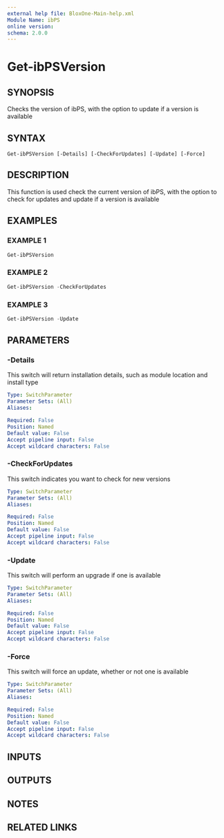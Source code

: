 ```yaml
---
external help file: BloxOne-Main-help.xml
Module Name: ibPS
online version:
schema: 2.0.0
---
```


# Get-ibPSVersion

## SYNOPSIS
Checks the version of ibPS, with the option to update if a version is available

## SYNTAX

```
Get-ibPSVersion [-Details] [-CheckForUpdates] [-Update] [-Force]
```

## DESCRIPTION
This function is used check the current version of ibPS, with the option to check for updates and update if a version is available

## EXAMPLES

### EXAMPLE 1
```powershell
Get-ibPSVersion
```

### EXAMPLE 2
```powershell
Get-ibPSVersion -CheckForUpdates
```

### EXAMPLE 3
```powershell
Get-ibPSVersion -Update
```

## PARAMETERS

### -Details
This switch will return installation details, such as module location and install type

```yaml
Type: SwitchParameter
Parameter Sets: (All)
Aliases:

Required: False
Position: Named
Default value: False
Accept pipeline input: False
Accept wildcard characters: False
```

### -CheckForUpdates
This switch indicates you want to check for new versions

```yaml
Type: SwitchParameter
Parameter Sets: (All)
Aliases:

Required: False
Position: Named
Default value: False
Accept pipeline input: False
Accept wildcard characters: False
```

### -Update
This switch will perform an upgrade if one is available

```yaml
Type: SwitchParameter
Parameter Sets: (All)
Aliases:

Required: False
Position: Named
Default value: False
Accept pipeline input: False
Accept wildcard characters: False
```

### -Force
This switch will force an update, whether or not one is available

```yaml
Type: SwitchParameter
Parameter Sets: (All)
Aliases:

Required: False
Position: Named
Default value: False
Accept pipeline input: False
Accept wildcard characters: False
```

## INPUTS

## OUTPUTS

## NOTES

## RELATED LINKS
